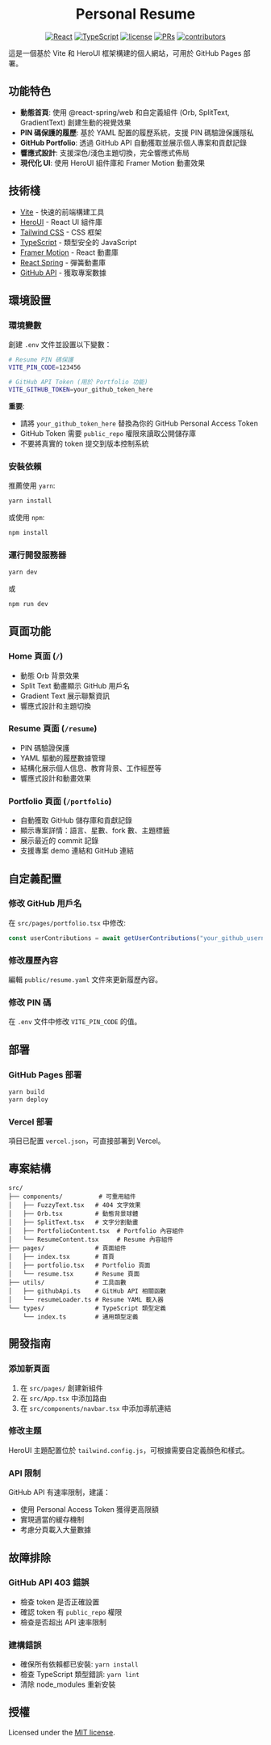 <center>

# Personal Resume

[![React](https://img.shields.io/badge/-React_19.1-61DAFB?logo=react&logoColor=white)](https://reactjs.org/)
[![TypeScript](https://img.shields.io/badge/-TypeScript_5.8-3178C6?logo=typescript&logoColor=white)](https://www.typescriptlang.org/)
[![license](https://img.shields.io/badge/License-MIT-green.svg?labelColor=gray)](https://github.com/Mai0313/resume/tree/master?tab=License-1-ov-file)
[![PRs](https://img.shields.io/badge/PRs-welcome-brightgreen.svg)](https://github.com/Mai0313/resume/pulls)
[![contributors](https://img.shields.io/github/contributors/Mai0313/resume.svg)](https://github.com/Mai0313/resume/graphs/contributors)

</center>

這是一個基於 Vite 和 HeroUI 框架構建的個人網站，可用於 GitHub Pages 部署。

## 功能特色

- **動態首頁**: 使用 @react-spring/web 和自定義組件 (Orb, SplitText, GradientText) 創建生動的視覺效果
- **PIN 碼保護的履歷**: 基於 YAML 配置的履歷系統，支援 PIN 碼驗證保護隱私
- **GitHub Portfolio**: 透過 GitHub API 自動獲取並展示個人專案和貢獻記錄
- **響應式設計**: 支援深色/淺色主題切換，完全響應式佈局
- **現代化 UI**: 使用 HeroUI 組件庫和 Framer Motion 動畫效果

## 技術棧

- [Vite](https://vitejs.dev/guide/) - 快速的前端構建工具
- [HeroUI](https://heroui.com) - React UI 組件庫
- [Tailwind CSS](https://tailwindcss.com) - CSS 框架
- [TypeScript](https://www.typescriptlang.org) - 類型安全的 JavaScript
- [Framer Motion](https://www.framer.com/motion) - React 動畫庫
- [React Spring](https://react-spring.dev/) - 彈簧動畫庫
- [GitHub API](https://docs.github.com/en/rest) - 獲取專案數據

## 環境設置

### 環境變數

創建 `.env` 文件並設置以下變數：

```bash
# Resume PIN 碼保護
VITE_PIN_CODE=123456

# GitHub API Token (用於 Portfolio 功能)
VITE_GITHUB_TOKEN=your_github_token_here
```

**重要**:

- 請將 `your_github_token_here` 替換為你的 GitHub Personal Access Token
- GitHub Token 需要 `public_repo` 權限來讀取公開儲存庫
- 不要將真實的 token 提交到版本控制系統

### 安裝依賴

推薦使用 `yarn`:

```bash
yarn install
```

或使用 `npm`:

```bash
npm install
```

### 運行開發服務器

```bash
yarn dev
```

或

```bash
npm run dev
```

## 頁面功能

### Home 頁面 (`/`)

- 動態 Orb 背景效果
- Split Text 動畫顯示 GitHub 用戶名
- Gradient Text 展示聯繫資訊
- 響應式設計和主題切換

### Resume 頁面 (`/resume`)

- PIN 碼驗證保護
- YAML 驅動的履歷數據管理
- 結構化展示個人信息、教育背景、工作經歷等
- 響應式設計和動畫效果

### Portfolio 頁面 (`/portfolio`)

- 自動獲取 GitHub 儲存庫和貢獻記錄
- 顯示專案詳情：語言、星數、fork 數、主題標籤
- 展示最近的 commit 記錄
- 支援專案 demo 連結和 GitHub 連結

## 自定義配置

### 修改 GitHub 用戶名

在 `src/pages/portfolio.tsx` 中修改:

```typescript
const userContributions = await getUserContributions("your_github_username");
```

### 修改履歷內容

編輯 `public/resume.yaml` 文件來更新履歷內容。

### 修改 PIN 碼

在 `.env` 文件中修改 `VITE_PIN_CODE` 的值。

## 部署

### GitHub Pages 部署

```bash
yarn build
yarn deploy
```

### Vercel 部署

項目已配置 `vercel.json`，可直接部署到 Vercel。

## 專案結構

```
src/
├── components/          # 可重用組件
│   ├── FuzzyText.tsx   # 404 文字效果
│   ├── Orb.tsx         # 動態背景球體
│   ├── SplitText.tsx   # 文字分割動畫
│   ├── PortfolioContent.tsx  # Portfolio 內容組件
│   └── ResumeContent.tsx     # Resume 內容組件
├── pages/              # 頁面組件
│   ├── index.tsx       # 首頁
│   ├── portfolio.tsx   # Portfolio 頁面
│   └── resume.tsx      # Resume 頁面
├── utils/              # 工具函數
│   ├── githubApi.ts    # GitHub API 相關函數
│   └── resumeLoader.ts # Resume YAML 載入器
└── types/              # TypeScript 類型定義
    └── index.ts        # 通用類型定義
```

## 開發指南

### 添加新頁面

1. 在 `src/pages/` 創建新組件
2. 在 `src/App.tsx` 中添加路由
3. 在 `src/components/navbar.tsx` 中添加導航連結

### 修改主題

HeroUI 主題配置位於 `tailwind.config.js`，可根據需要自定義顏色和樣式。

### API 限制

GitHub API 有速率限制，建議：

- 使用 Personal Access Token 獲得更高限額
- 實現適當的緩存機制
- 考慮分頁載入大量數據

## 故障排除

### GitHub API 403 錯誤

- 檢查 token 是否正確設置
- 確認 token 有 `public_repo` 權限
- 檢查是否超出 API 速率限制

### 建構錯誤

- 確保所有依賴都已安裝: `yarn install`
- 檢查 TypeScript 類型錯誤: `yarn lint`
- 清除 node_modules 重新安裝

## 授權

Licensed under the [MIT license](https://github.com/frontio-ai/Mai/blob/main/LICENSE).
